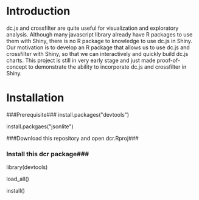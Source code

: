 # Introduction #
dc.js and crossfilter are quite useful for visualization and exploratory analysis. Although many javascript library already have R packages to use them with Shiny, there is no R package to knowledge to use dc.js in Shiny. Our motivation is to develop an R package that allows us to use dc.js and crossfilter with Shiny, so that we can interactively and quickly build dc.js charts. This project is still in very early stage and just made proof-of-concept to demonstrate the ability to incorporate dc.js and crossfilter in Shiny.

# Installation #
###Prerequisite###
install.packages("devtools")

install.packgaes("jsonlite")

###Download this repository and open dcr.Rproj###
### Install this dcr package###
library(devtools)

load_all()

install()